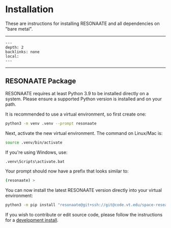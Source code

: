 # Installation

These are instructions for installing RESONAATE and all dependencies on "bare metal".

______________________________________________________________________

<!-- TOC formatted for sphinx -->

```{contents} Table of Contents
---
depth: 2
backlinks: none
local:
---
```

______________________________________________________________________

## RESONAATE Package

RESONAATE requires at least Python 3.9 to be installed directly on a system.
Please ensure a supported Python version is installed and on your path.

It is recommended to use a virtual environment, so first create one:

```bash
python3 -m venv .venv --prompt resonaate
```

Next, activate the new virtual environment.
The command on Linux/Mac is:

```bash
source .venv/bin/activate
```

If you're using Windows, use:

```bat
.venv\Scripts\activate.bat
```

Your prompt should now have a prefix that looks similar to:

```bash
(resonaate) >
```

You can now install the latest RESONAATE version directly into your virtual environment:

```bash
python3 -m pip install "resonaate@git+ssh://git@code.vt.edu/space-research/resonaate/resonaate.git"
```

If you wish to contribute or edit source code, please follow the instructions for a [development install][dev-install].

[dev-install]: https://code.vt.edu/space-research/resonaate/resonaate/-/blob/develop/CONTRIBUTING.md?ref_type=heads#development-installation
